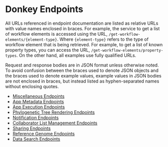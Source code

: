 # Donkey Endpoints

All URLs referenced in endpoint documentation are listed as relative URLs with
value names enclosed in braces. For example, the service to get a list of
workflow elements is accessed using the URL,
`/get-workflow-elements/{element-type}`. Where `{element-type}` refers to the
type of workflow element that is being retrieved. For example, to get a list of
known property types, you can access the URL,
`/get-workflow-elements/property-types`. On the other hand, all examples use
fully qualified URLs.

Request and response bodies are in JSON format unless otherwise noted. To avoid
confusion between the braces used to denote JSON objects and the braces used to
denote example values, example values in JSON bodies are not enclosed in braces,
but instead listed as hyphen-separated names without enclosing quotes.

* [Miscellaneous Endpoints](endpoints/misc.md)
* [App Metadata Endpoints](endpoints/app-metadata.md)
* [App Execution Endpoints](endpoints/app-execution.md)
* [Phylogenetic Tree Rendering Endpoints](endpoints/tree-viewing.md)
* [Notification Endpoints](endpoints/notifications.md)
* [Collaborator List Management Endpoints](endpoints/collaborators.md)
* [Sharing Endpoints](endpoints/sharing.md)
* [Reference Genome Endpoints](endpoints/reference-genomes.md)
* [Data Search Endpoints](endpoints/data-search.md)
